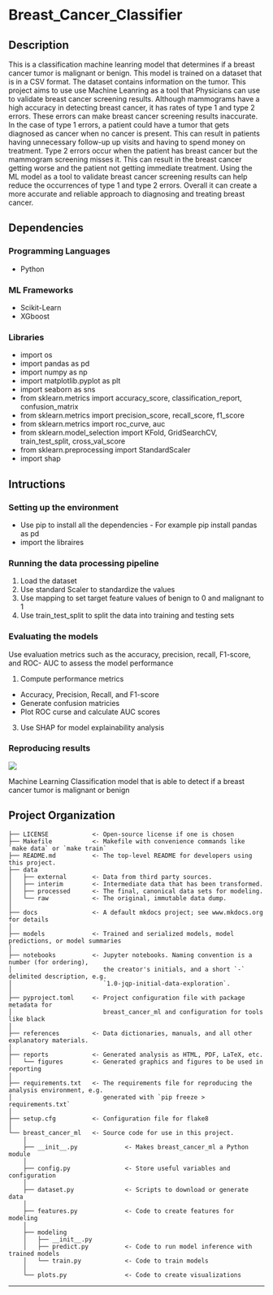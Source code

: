 # Breast_Cancer_Classifier
## Description
This is a classification machine leanring model that determines if a breast cancer tumor is malignant or benign. This model is trained on a dataset that is in a CSV format. The dataset contains information on the tumor. This project aims to use use Machine Leanring as a tool that Physicians can use to validate breast cancer screening results. Although mammograms have a high accuracy in detecting breast cancer, it has rates of type 1 and type 2 errors. These errors can make breast cancer screening results inaccurate. In the case of type 1 errors, a patient could have a tumor that gets diagnosed as cancer when no cancer is present. This can result in patients having unnecessary follow-up up visits and having to spend money on treatment. Type 2 errors occur when the patient has breast cancer but the mammogram screening misses it. This can result in the breast cancer getting worse and the patient not getting immediate treatment. Using the ML model as a tool to validate breast cancer screening results can help reduce the occurrences of type 1 and type 2 errors. Overall it can create a more accurate and reliable approach to diagnosing and treating breast cancer.


## Dependencies
### Programming Languages
- Python 
### ML Frameworks
- Scikit-Learn
- XGboost

### Libraries
- import os  
- import pandas as pd  
- import numpy as np  
- import matplotlib.pyplot as plt  
- import seaborn as sns  
- from sklearn.metrics import accuracy_score, classification_report, confusion_matrix  
- from sklearn.metrics import precision_score, recall_score, f1_score  
- from sklearn.metrics import roc_curve, auc  
- from sklearn.model_selection import KFold, GridSearchCV, train_test_split, cross_val_score  
- from sklearn.preprocessing import StandardScaler  
- import shap  

## Intructions

### Setting up the environment 
- Use pip to install all the dependencies
      - For example pip install pandas as pd
- import the libraires 

### Running the data processing pipeline
1. Load the dataset
2. Use standard Scaler to standardize the values
3. Use mapping to set target feature values of benign to 0 and malignant to 1
4. Use train_test_split to split the data into training and testing sets 


### Evaluating the models
Use evaluation metrics such as the accuracy, precision, recall, F1-score, and ROC- AUC to assess the model performance
1. Compute performance metrics
- Accuracy, Precision, Recall, and F1-score
- Generate confusion matricies
- Plot ROC curse and calculate AUC scores
3. Use SHAP for model explainability analysis 


### Reproducing results

<a target="_blank" href="https://cookiecutter-data-science.drivendata.org/">
    <img src="https://img.shields.io/badge/CCDS-Project%20template-328F97?logo=cookiecutter" />
</a>

Machine Learning Classification model that is able to detect if a breast cancer tumor is malignant or benign

## Project Organization

```
├── LICENSE            <- Open-source license if one is chosen
├── Makefile           <- Makefile with convenience commands like `make data` or `make train`
├── README.md          <- The top-level README for developers using this project.
├── data
│   ├── external       <- Data from third party sources.
│   ├── interim        <- Intermediate data that has been transformed.
│   ├── processed      <- The final, canonical data sets for modeling.
│   └── raw            <- The original, immutable data dump.
│
├── docs               <- A default mkdocs project; see www.mkdocs.org for details
│
├── models             <- Trained and serialized models, model predictions, or model summaries
│
├── notebooks          <- Jupyter notebooks. Naming convention is a number (for ordering),
│                         the creator's initials, and a short `-` delimited description, e.g.
│                         `1.0-jqp-initial-data-exploration`.
│
├── pyproject.toml     <- Project configuration file with package metadata for 
│                         breast_cancer_ml and configuration for tools like black
│
├── references         <- Data dictionaries, manuals, and all other explanatory materials.
│
├── reports            <- Generated analysis as HTML, PDF, LaTeX, etc.
│   └── figures        <- Generated graphics and figures to be used in reporting
│
├── requirements.txt   <- The requirements file for reproducing the analysis environment, e.g.
│                         generated with `pip freeze > requirements.txt`
│
├── setup.cfg          <- Configuration file for flake8
│
└── breast_cancer_ml   <- Source code for use in this project.
    │
    ├── __init__.py             <- Makes breast_cancer_ml a Python module
    │
    ├── config.py               <- Store useful variables and configuration
    │
    ├── dataset.py              <- Scripts to download or generate data
    │
    ├── features.py             <- Code to create features for modeling
    │
    ├── modeling                
    │   ├── __init__.py 
    │   ├── predict.py          <- Code to run model inference with trained models          
    │   └── train.py            <- Code to train models
    │
    └── plots.py                <- Code to create visualizations
```

--------

